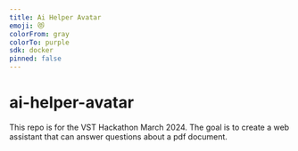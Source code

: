 ```yaml
---
title: Ai Helper Avatar
emoji: 😻
colorFrom: gray
colorTo: purple
sdk: docker
pinned: false
---
```


# ai-helper-avatar
This repo is for the VST Hackathon March 2024. The goal is to create a web assistant that can answer questions about a pdf document.
